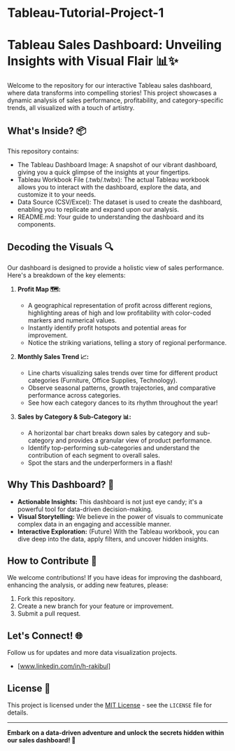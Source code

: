 # Tableau-Tutorial-Project-1
# Tableau Sales Dashboard: Unveiling Insights with Visual Flair 📊✨

Welcome to the repository for our interactive Tableau sales dashboard, where data transforms into compelling stories! This project showcases a dynamic analysis of sales performance, profitability, and category-specific trends, all visualized with a touch of artistry.

## What's Inside? 📦

This repository contains:

- The Tableau Dashboard Image: A snapshot of our vibrant dashboard, giving you a quick glimpse of the insights at your fingertips.
- Tableau Workbook File (.twb/.twbx): The actual Tableau workbook allows you to interact with the dashboard, explore the data, and customize it to your needs.
- Data Source (CSV/Excel):  The dataset is used to create the dashboard, enabling you to replicate and expand upon our analysis.
- README.md: Your guide to understanding the dashboard and its components.

## Decoding the Visuals 🔍

Our dashboard is designed to provide a holistic view of sales performance. Here's a breakdown of the key elements:

1.  **Profit Map 🗺️:**
    -   A geographical representation of profit across different regions, highlighting areas of high and low profitability with color-coded markers and numerical values.
    -   Instantly identify profit hotspots and potential areas for improvement.
    -   Notice the striking variations, telling a story of regional performance.

2.  **Monthly Sales Trend 📈:**
    -   Line charts visualizing sales trends over time for different product categories (Furniture, Office Supplies, Technology).
    -   Observe seasonal patterns, growth trajectories, and comparative performance across categories.
    -   See how each category dances to its rhythm throughout the year!

3.  **Sales by Category & Sub-Category 📊:**
    -   A horizontal bar chart breaks down sales by category and sub-category and provides a granular view of product performance.
    -   Identify top-performing sub-categories and understand the contribution of each segment to overall sales.
    -   Spot the stars and the underperformers in a flash!

## Why This Dashboard? 🤔

-   **Actionable Insights:** This dashboard is not just eye candy; it's a powerful tool for data-driven decision-making.
-   **Visual Storytelling:** We believe in the power of visuals to communicate complex data in an engaging and accessible manner.
-   **Interactive Exploration:** (Future) With the Tableau workbook, you can dive deep into the data, apply filters, and uncover hidden insights.

## How to Contribute 🤝

We welcome contributions! If you have ideas for improving the dashboard, enhancing the analysis, or adding new features, please:

1.  Fork this repository.
2.  Create a new branch for your feature or improvement.
3.  Submit a pull request.

## Let's Connect! 🌐

Follow us for updates and more data visualization projects.

-   [www.linkedin.com/in/h-rakibul]

## License 📜

This project is licensed under the [MIT License](LICENSE) - see the `LICENSE` file for details.

---

**Embark on a data-driven adventure and unlock the secrets hidden within our sales dashboard! 🚀**
